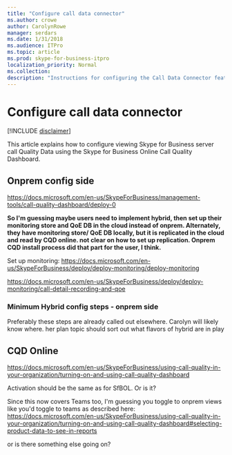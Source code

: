 ```yaml
---
title: "Configure call data connector"
ms.author: crowe
author: CarolynRowe
manager: serdars
ms.date: 1/31/2018
ms.audience: ITPro
ms.topic: article
ms.prod: skype-for-business-itpro
localization_priority: Normal
ms.collection: 
description: "Instructions for configuring the Call Data Connector feature, which allows telemetry from Skype for Business on-premises to be viewed using Skype for Business online tools."
---
```


# Configure call data connector

[!INCLUDE [disclaimer](../disclaimer.md)]

This article explains how to configure viewing Skype for Business server call Quality Data using the Skype for Business Online Call Quality Dashboard.

##  Onprem config side

https://docs.microsoft.com/en-us/SkypeForBusiness/management-tools/call-quality-dashboard/deploy-0

**So I'm guessing maybe users need to implement hybrid, then set up their monitoring store and QoE DB in the cloud instead of onprem. Alternately, they have monitoring store/ QoE DB locally, but it is replicated in the cloud and read by CQD online. not clear on how to set up replication. Onprem CQD install process did that part for the user, I think.**

Set up monitoring: 
https://docs.microsoft.com/en-us/SkypeForBusiness/deploy/deploy-monitoring/deploy-monitoring

https://docs.microsoft.com/en-us/SkypeForBusiness/deploy/deploy-monitoring/call-detail-recording-and-qoe 

### Minimum Hybrid config steps - onprem side
 Preferably these steps are already called out elsewhere. Carolyn will likely know where. her plan topic should sort out what flavors of hybrid are in play


## CQD Online

https://docs.microsoft.com/en-us/SkypeForBusiness/using-call-quality-in-your-organization/turning-on-and-using-call-quality-dashboard

Activation should be the same as for SfBOL. Or is it?

Since this now covers Teams too, I'm guessing you toggle to onprem views like you'd toggle to teams as described here: https://docs.microsoft.com/en-us/SkypeForBusiness/using-call-quality-in-your-organization/turning-on-and-using-call-quality-dashboard#selecting-product-data-to-see-in-reports 

or is there something else going on?